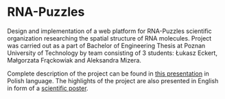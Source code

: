 # RNA-Puzzles

Design and implementation of a web platform for RNA-Puzzles scientific organization researching the spatial structure of RNA molecules. Project was carried out as a part of Bachelor of Engineering Thesis at Poznan University of Technology by team consisting of 3 students: Łukasz Eckert, Małgorzata Frąckowiak and Aleksandra Mizera.

Complete description of the project can be found in [this presentation][1] in Polish language. The highlights of the project are also presented in English in form of a [scientific poster][2].

[1]: https://drive.google.com/file/d/1T7HkEU9KEOWogXkcUbGyZjIgadwy0l2F/view?usp=sharing
[2]: https://drive.google.com/file/d/1z857z8CHdRRSwJ8HDXpJ7YlJeDoDsVC2/view?usp=sharing
